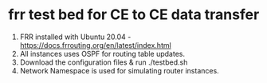 # frr test bed for CE to CE data transfer
1. FRR installed with Ubuntu 20.04  - https://docs.frrouting.org/en/latest/index.html
2. All instances uses OSPF for routing table updates. 
3. Download the configuration files & run ./testbed.sh
4. Network Namespace is used for simulating router instances.
